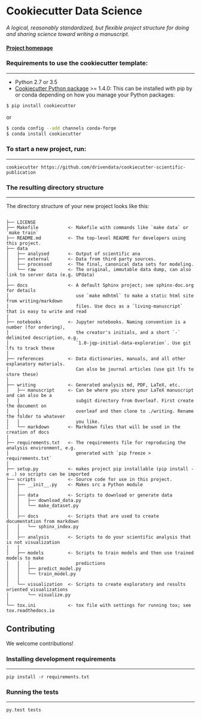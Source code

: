 # Cookiecutter Data Science

_A logical, reasonably standardized, but flexible project structure for doing and sharing science toward writing a manuscript._


#### [Project homepage](http://drivendata.github.io/cookiecutter-data-science/)


### Requirements to use the cookiecutter template:
-----------
 - Python 2.7 or 3.5
 - [Cookiecutter Python package](http://cookiecutter.readthedocs.org/en/latest/installation.html) >= 1.4.0: This can be installed with pip by or conda depending on how you manage your Python packages:

``` bash
$ pip install cookiecutter
```

or

``` bash
$ conda config --add channels conda-forge
$ conda install cookiecutter
```


### To start a new project, run:
------------

    cookiecutter https://github.com/drivendata/cookiecutter-scientific-publication


### The resulting directory structure
------------

The directory structure of your new project looks like this: 

```

├── LICENSE
├── Makefile           <- Makefile with commands like `make data` or `make train`
├── README.md          <- The top-level README for developers using this project.
├── data
│   ├── analysed       <- Output of scientific ana
│   ├── external       <- Data from third party sources.
│   ├── processed      <- The final, canonical data sets for modeling.
│   └── raw            <- The original, immutable data dump, can also link to server data (e.g. UPdata)
│
├── docs               <- A default Sphinx project; see sphinx-doc.org for details
│                         use `make mdhtml` to make a static html site from writing/markdown
│                         files. Use docs as a `living-manuscript` that is easy to write and read 
│
├── notebooks          <- Jupyter notebooks. Naming convention is a number (for ordering),
│                         the creator's initials, and a short `-` delimited description, e.g.
│                         `1.0-jqp-initial-data-exploration`. Use git lfs to track these
│
├── references         <- Data dictionaries, manuals, and all other explanatory materials.
│                         Can also be journal articles (use git lfs to store these)
│
├── writing            <- Generated analysis md, PDF, LaTeX, etc.
│   ├── manuscript     <- Can be where you store your LaTeX manuscript and can also be a 
│   │                     subgit directory from Overleaf. First create the document on 
│   │                     overleaf and then clone to ./writing. Rename the folder to whatever 
│   │                     you like. 
│   └── markdown       <- Markdown files that will be used in the creation of docs
│
├── requirements.txt   <- The requirements file for reproducing the analysis environment, e.g.
│                         generated with `pip freeze > requirements.txt`
│
├── setup.py           <- makes project pip installable (pip install -e .) so scripts can be imported
├── scripts            <- Source code for use in this project.
│   ├── __init__.py    <- Makes src a Python module
│   │
│   ├── data           <- Scripts to download or generate data
│   │   ├── download_data.py
│   │   └── make_dataset.py
│   │
│   ├── docs           <- Scripts that are used to create documentation from markdown
│   │   └── sphinx_index.py
│   │
│   ├── analysis       <- Scripts to do your scientific analysis that is not visualization
│   │
│   ├── models         <- Scripts to train models and then use trained models to make
│   │   │                 predictions
│   │   ├── predict_model.py
│   │   └── train_model.py
│   │
│   └── visualization  <- Scripts to create exploratory and results oriented visualizations
│       └── visualize.py
│
└── tox.ini            <- tox file with settings for running tox; see tox.readthedocs.io

```

## Contributing

We welcome contributions!

### Installing development requirements
------------

    pip install -r requirements.txt

### Running the tests
------------

    py.test tests
